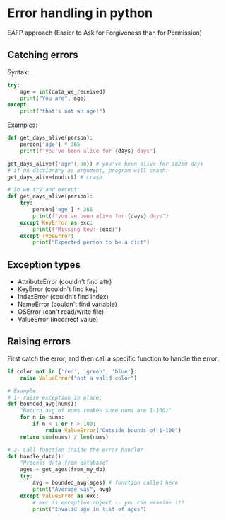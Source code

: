 # Error handling in python

EAFP approach (Easier to Ask for Forgiveness than for Permission)

## Catching errors

Syntax:

```python
try:
    age = int(data_we_received)
    print("You are", age)
except:
    print("that's not an age!")
```

Examples:

```python
def get_days_alive(person):
    person['age'] * 365
    print(f"you've been alive for {days} days")

get_days_alive({'age': 50}) # you've been alive for 18250 days
# if no dictionary as argument, program will crash:
get_days_alive(nodict) # crash

# So we try and except:
def get_days_alive(person):
    try:
        person['age'] * 365
        print(f"you've been alive for {days} days")
    except KeyError as exc:
        print(f"Missing key: {exc}")
    except TypeError:
        print("Expected person to be a dict")
```

## Exception types

- AttributeError (couldn't find attr)
- KeyError (couldn't find key)
- IndexError (couldn't find index)
- NameError (couldn't find variable)
- OSError (can't read/write file)
- ValueError (incorrect value)

## Raising errors

First catch the error, and then call a specific function to handle the error:

```python
if color not in {'red', 'green', 'blue'}:
    raise ValueError("not a valid color")

# Example
# 1- raise exception in place:
def bounded_avg(nums):
    "Return avg of nums (makes sure nums are 1-100)"
    for n in nums:
        if n < 1 or n > 100:
            raise ValueError("Outside bounds of 1-100")
    return sum(nums) / len(nums)

# 2- Call function inside the error handler
def handle_data():
    "Process data from database"
    ages = get_ages(from_my_db)
    try:
        avg = bounded_avg(ages) # function called here
        print("Average was", avg)
    except ValueError as exc:
        # exc is exception object -- you can examine it!
        print("Invalid age in list of ages")
```
